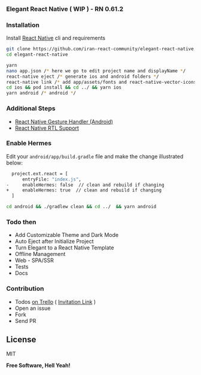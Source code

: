 ### Elegant React Native ( WIP ) - RN 0.61.2



### Installation

Install [React Native] cli and requirements

```sh
git clone https://github.com/iran-react-community/elegant-react-native.git
cd elegant-react-native
```
```sh
yarn
nano app.json /* here we go to edit project name and displayName */
react-native eject /* generate ios and android folders */
react-native link /* add app/assets/fonts and react-native-vector-icons  */
cd ios && pod install && cd ../ && yarn ios
yarn android /* android */
```
### Additional Steps 

- [React Native Gesture Handler (Android) ]
- [React Native RTL Support]



### Enable Hermes

Edit your `android/app/build.gradle` file and make the change illustrated below:


```sh
  project.ext.react = [
      entryFile: "index.js",
-     enableHermes: false  // clean and rebuild if changing
+     enableHermes: true  // clean and rebuild if changing
  ]
```

```sh
cd android && ./gradlew clean && cd ../  && yarn android
```


### Todo then

- Add Customizable Theme and Dark Mode
- Auto Eject after Initialize Project
- Turn Elegant to a React Native Template
- Offline Management
- Web - SPA/SSR
- Tests
- Docs

### Contribution

- Todos [on Trello] ( [Invitation Link] )
- Open an issue
- Fork
- Send PR


License
----

MIT


**Free Software, Hell Yeah!**

   [React Native]: <https://facebook.github.io/react-native/docs/getting-started>
   [React Native Gesture Handler (Android) ]: <https://kmagiera.github.io/react-native-gesture-handler/docs/getting-started.html#android>
   [React Native RTL Support]: <https://facebook.github.io/react-native/blog/2016/08/19/right-to-left-support-for-react-native-apps#making-an-app-rtl-ready>
   [on Trello]: <https://trello.com/b/51mP8jB1/elegant-react-native>
   [Invitation Link]: <https://trello.com/invite/b/51mP8jB1/f66ec266f4d71ac3ae8d2b6d21b9c32f/elegant-react-native>
